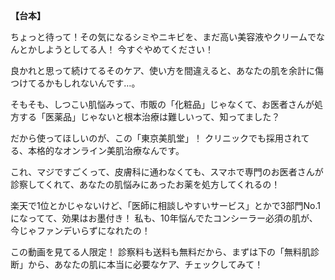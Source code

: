 
**【台本】**

ちょっと待って！その気になるシミやニキビを、まだ高い美容液やクリームでなんとかしようとしてる人！
今すぐやめてください！

良かれと思って続けてるそのケア、使い方を間違えると、あなたの肌を余計に傷つけてるかもしれないんです…。

そもそも、しつこい肌悩みって、市販の「化粧品」じゃなくて、お医者さんが処方する「医薬品」じゃないと根本治療は難しいって、知ってました？

だから使ってほしいのが、この「東京美肌堂」！
クリニックでも採用されてる、本格的なオンライン美肌治療なんです。

これ、マジですごくって、皮膚科に通わなくても、スマホで専門のお医者さんが診察してくれて、あなたの肌悩みにあったお薬を処方してくれるの！

楽天で1位とかじゃないけど、「医師に相談しやすいサービス」とかで3部門No.1になってて、効果はお墨付き！
私も、10年悩んでたコンシーラー必須の肌が、今じゃファンデいらずになれたの！

この動画を見てる人限定！
診察料も送料も無料だから、まずは下の「無料肌診断」から、あなたの肌に本当に必要なケア、チェックしてみて！


